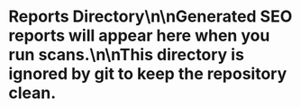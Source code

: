 # Reports Directory\n\nGenerated SEO reports will appear here when you run scans.\n\nThis directory is ignored by git to keep the repository clean.
